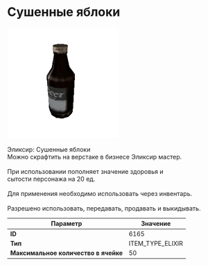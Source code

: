 # Сушенные яблоки

![Item Image](../img/6165.webp?raw=true)

Эликсир: Сушенные яблоки<br>Можно скрафтить на верстаке в бизнесе Эликсир мастер.<br><br>При использовании пополняет значение здоровья и<br>сытости персонажа на 20 ед.<br><br>Для применения необходимо использовать через инвентарь.<br><br>Разрешено использовать, передавать, продавать и выкидывать.


| Параметр | Значение |
|----------|----------|
| **ID** | 6165 |
| **Тип** | ITEM_TYPE_ELIXIR |
| **Максимальное количество в ячейке** | 50 |

